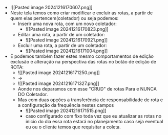- ![[Pasted image 20241216170607.png]]
- Neste tela temos como criar modificar e excluir as rotas, a partir de quem elas pertencem(coletador) ou seja podemos:
	- Inserir uma nova rota, com um novo coletador:
		- ![[Pasted image 20241216170823.png]]
	- Editar uma rota, a partir de um coletador:
		- ![[Pasted image 20241216170921.png]]
	- Excluir uma rota, a partir de um coletador:
		- ![[Pasted image 20241216171004.png]]
- E podemos também fazer estes mesmo comportamentos de edição exclusão e alteração na perspectiva das rotas no botão de edição de ROTA:
	- ![[Pasted image 20241216171250.png]]
	- ->
	- ![[Pasted image 20241216171327.png]]
	- Aonde nos deparamos com esse "CRUD" de rotas Para e NUNCA DO Coletador.
	- Mas com duas opções a transferência de responsabilidade de rota e a configuração da frequência nestes campos
		- ![[Pasted image 20241216171515.png]]
		- caso configurado com fixo toda vez que eu atualizar as rotas no inicio do dia essa rota estará no planejamento caso seja eventual eu ou o cliente temos que requisitar a coleta.